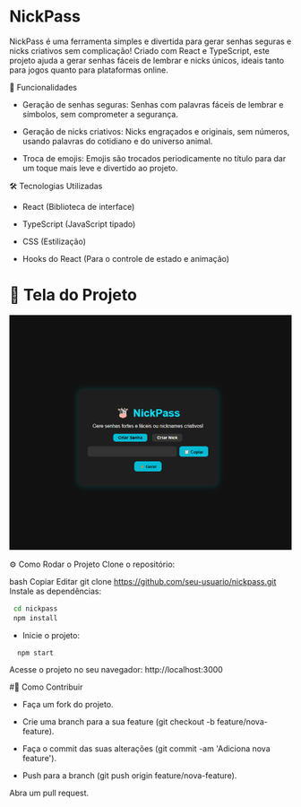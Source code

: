 # NickPass

NickPass é uma ferramenta simples e divertida para gerar senhas seguras e nicks criativos sem complicação! Criado com React e TypeScript, este projeto ajuda a gerar senhas fáceis de lembrar e nicks únicos, ideais tanto para jogos quanto para plataformas online.

🚀 Funcionalidades
- Geração de senhas seguras: Senhas com palavras fáceis de lembrar e símbolos, sem comprometer a segurança.

- Geração de nicks criativos: Nicks engraçados e originais, sem números, usando palavras do cotidiano e do universo animal.

- Troca de emojis: Emojis são trocados periodicamente no título para dar um toque mais leve e divertido ao projeto.

🛠 Tecnologias Utilizadas
- React (Biblioteca de interface)

- TypeScript (JavaScript tipado)

- CSS (Estilização)

- Hooks do React (Para o controle de estado e animação)

# 📸 Tela do Projeto

<img src="https://github.com/TaylorReis-lab/NickPass/blob/main/picture/Captura%20de%20tela%202025-04-12%20172908.png" alt="image-site" />

⚙️ Como Rodar o Projeto
Clone o repositório:

bash
Copiar
Editar
git clone https://github.com/seu-usuario/nickpass.git
Instale as dependências:
   ```bash
    cd nickpass
    npm install
   ```
- Inicie o projeto:
```
  npm start
```

Acesse o projeto no seu navegador: http://localhost:3000

#📝 Como Contribuir

- Faça um fork do projeto.

- Crie uma branch para a sua feature (git checkout -b feature/nova-feature).

- Faça o commit das suas alterações (git commit -am 'Adiciona nova feature').

- Push para a branch (git push origin feature/nova-feature).

Abra um pull request.
